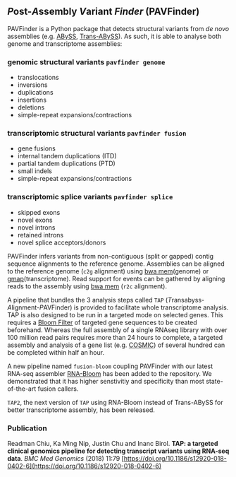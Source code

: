 ## *P*ost-*A*ssembly *V*ariant *Finder* (PAVFinder)

PAVFinder is a Python package that detects structural variants from *de novo* assemblies (e.g. [ABySS](http://www.bcgsc.ca/platform/bioinfo/software/abyss), [Trans-ABySS](http://www.bcgsc.ca/platform/bioinfo/software/trans-abyss)).  As such, it is able to analyse both genome and transcriptome assemblies:

### genomic structural variants `pavfinder genome`
- translocations
- inversions
- duplications
- insertions
- deletions
- simple-repeat expansions/contractions

### transcriptomic structural variants `pavfinder fusion`
- gene fusions
- internal tandem duplications (ITD)
- partial tandem duplications (PTD)
- small indels
- simple-repeat expansions/contractions

### transcriptomic splice variants `pavfinder splice`
- skipped exons
- novel exons
- novel introns
- retained introns
- novel splice acceptors/donors

PAVFinder infers variants from non-contiguous (split or gapped) contig sequence alignments to the reference genome. Assemblies can be aligned to the reference genome (`c2g` alignment) using [bwa mem](http://bio-bwa.sourceforge.net/)(genome) or [gmap](http://research-pub.gene.com/gmap/)(transcriptome).  Read support for events can be gathered by aligning reads to the assembly using [bwa mem](http://bio-bwa.sourceforge.net/) (`r2c` alignment).

A pipeline that bundles the 3 analysis steps called `TAP` (*T*ransabyss-*A*lignment-*P*AVFinder) is provided to facilitate whole transcriptome analysis. TAP is also designed to be run in a targeted mode on selected genes. This requires a [Bloom Filter](http://www.bcgsc.ca/platform/bioinfo/software/biobloomtools) of targeted gene sequences to be created beforehand. Whereas the full assembly of a single RNAseq library with over 100 million read pairs requires more than 24 hours to complete, a targeted assembly and analysis of a gene list (e.g. [COSMIC](http://cancer.sanger.ac.uk/census/)) of several hundred can be completed within half an hour.

A new pipeline named `fusion-bloom` coupling PAVFinder with our latest RNA-seq assembler [RNA-Bloom](https://github.com/bcgsc/RNA-Bloom) has been added to the repository. We demonstrated that it has higher senstivitiy and specificity than most state-of-the-art fusion callers.    

`TAP2`, the next version of `TAP` using RNA-Bloom instead of Trans-ABySS for better transcriptome assembly, has been released.

### Publication
Readman Chiu, Ka Ming Nip, Justin Chu and Inanc Birol. **TAP: a targeted clinical genomics pipeline for detecting transcript variants using RNA-seq data**. *BMC Med Genomics* (2018) 11:79 [https://doi.org/10.1186/s12920-018-0402-6](https://doi.org/10.1186/s12920-018-0402-6)
